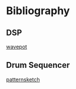 # Bibliography

## DSP

[wavepot](http://wavepot.com/)

## Drum Sequencer

[patternsketch](http://patternsketch.com/)
